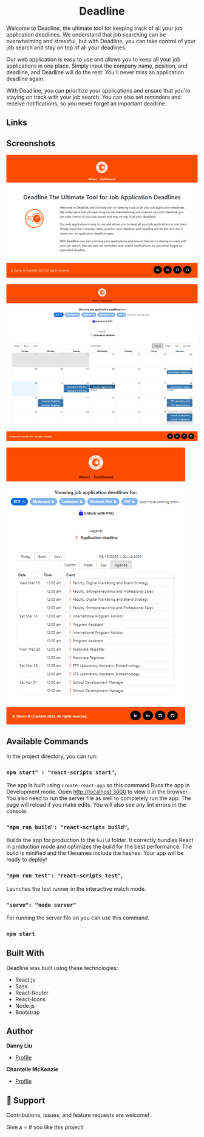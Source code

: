 <h1 align="center">
Deadline<br/>
</h1>

<p align="center">

Welcome to Deadline, the ultimate tool for keeping track of all your job application deadlines. We understand that job searching can be overwhelming and stressful, but with Deadline, you can take control of your job search and stay on top of all your deadlines.

Our web application is easy to use and allows you to keep all your job applications in one place. Simply input the company name, position, and deadline, and Deadline will do the rest. You'll never miss an application deadline again.

With Deadline, you can prioritize your applications and ensure that you're staying on track with your job search. You can also set reminders and receive notifications, so you never forget an important deadline.
</p>

## Links


## Screenshots

![Home Page](./img.png "Home Page")

![](/img1.png)

![](/img2.png)


## Available Commands

In the project directory, you can run:

### `npm start" : "react-scripts start"`,

The app is built using `create-react-app` so this command Runs the app in Development mode. Open [http://localhost:3000](http://localhost:3000) to view it in the browser. You also need to run the server file as well to completely run the app. The page will reload if you make edits.
You will also see any lint errors in the console.

### `"npm run build": "react-scripts build"`,

Builds the app for production to the `build` folder. It correctly bundles React in production mode and optimizes the build for the best performance. The build is minified and the filenames include the hashes. Your app will be ready to deploy!

### `"npm run test": "react-scripts test"`,

Launches the test runner in the interactive watch mode.

### `"serve": "node server"`

For running the server file on you can use this command.

### `npm start`

## Built With

Deadline was built using these technologies:

- React.js
- Sass
- React-Router
- React-Icons
- Node.js
- Bootstrap

## Author

**Danny Liu**

- [Profile](https://github.com/dannyl1u "Danny Liu")


**Chantelle McKenzie**

- [Profile](https://github.com/bella77-69 "Chantelle McKenzie")

## 🤝 Support

Contributions, issues, and feature requests are welcome!

Give a ⭐️ if you like this project!